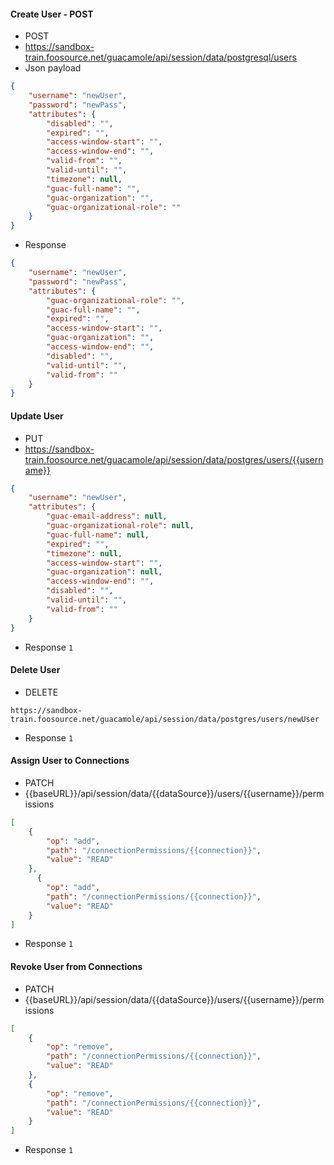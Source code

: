 #### Create User - POST
- POST
- https://sandbox-train.foosource.net/guacamole/api/session/data/postgresql/users
- Json payload
```json
{
    "username": "newUser",
    "password": "newPass",
    "attributes": {
        "disabled": "",
        "expired": "",
        "access-window-start": "",
        "access-window-end": "",
        "valid-from": "",
        "valid-until": "",
        "timezone": null,
        "guac-full-name": "",
        "guac-organization": "",
        "guac-organizational-role": ""
    }
}
```
- Response
```json
{
    "username": "newUser",
    "password": "newPass",
    "attributes": {
        "guac-organizational-role": "",
        "guac-full-name": "",
        "expired": "",
        "access-window-start": "",
        "guac-organization": "",
        "access-window-end": "",
        "disabled": "",
        "valid-until": "",
        "valid-from": ""
    }
}
```
#### Update User
- PUT
- https://sandbox-train.foosource.net/guacamole/api/session/data/postgres/users/{{username}}
```json
{
    "username": "newUser",
    "attributes": {
        "guac-email-address": null,
        "guac-organizational-role": null,
        "guac-full-name": null,
        "expired": "",
        "timezone": null,
        "access-window-start": "",
        "guac-organization": null,
        "access-window-end": "",
        "disabled": "",
        "valid-until": "",
        "valid-from": ""
    }
}
```
- Response `1`

#### Delete User
- DELETE
```
https://sandbox-train.foosource.net/guacamole/api/session/data/postgres/users/newUser
```
- Response `1`

#### Assign User to Connections
- PATCH
- {{baseURL}}/api/session/data/{{dataSource}}/users/{{username}}/permissions
```json
[
    {
        "op": "add",
        "path": "/connectionPermissions/{{connection}}",
        "value": "READ"
    },
      {
        "op": "add",
        "path": "/connectionPermissions/{{connection}}",
        "value": "READ"
    }
]
```
- Response `1`

#### Revoke User from Connections
- PATCH
- {{baseURL}}/api/session/data/{{dataSource}}/users/{{username}}/permissions
```json
[
    {
        "op": "remove",
        "path": "/connectionPermissions/{{connection}}",
        "value": "READ"
    },
    {
        "op": "remove",
        "path": "/connectionPermissions/{{connection}}",
        "value": "READ"
    }
]
```
- Response `1`
